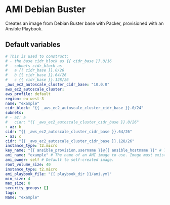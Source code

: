 # AMI Debian Buster
Creates an image from Debian Buster base with Packer, provisioned with an Ansible Playbook.
<!--TOC-->
<!--ENDTOC-->

<!--ROLEVARS-->
## Default variables
```yaml
# This is used to construct:
# - the base cidr_block as {{ cidr_base }}.0/16
# - subnets cidr_block as
#   a {{ cidr_base }}.0/26
#   b {{ cidr_base }}.64/26
#   c {{ cidr_base }}.128/26
_aws_ec2_autoscale_cluster_cidr_base: "10.0.0"
aws_ec2_autoscale_cluster:
aws_profile: default
region: eu-west-3
name: "example"
cidr_block: "{{ _aws_ec2_autoscale_cluster_cidr_base }}.0/24"
subnets:
# - az: a
#   cidr: "{{ _aws_ec2_autoscale_cluster_cidr_base }}.0/26"
- az: b
cidr: "{{ _aws_ec2_autoscale_cluster_cidr_base }}.64/26"
- az: c
cidr: "{{ _aws_ec2_autoscale_cluster_cidr_base }}.128/26"
instance_type: t2.micro
key_name: "{{ ansible_provision.username }}@{{ ansible_hostname }}" # This needs to match your "provision" user SSH key.
ami_name: "example" # The name of an AMI image to use. Image must exists in the same region.
ami_owner: self # Default to self-created image.
root_volume_size: 40
instance_type: t2.micro
ami_playbook_file: "{{ playbook_dir }}/ami.yml"
min_size: 4
max_size: 8
security_groups: []
tags:
Name: "example"

```

<!--ENDROLEVARS-->
